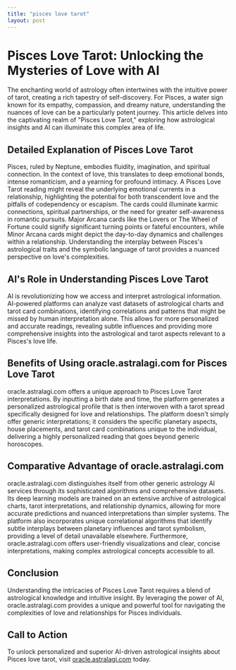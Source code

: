 ```yaml
---
title: "pisces love tarot"
layout: post
---
```


# Pisces Love Tarot: Unlocking the Mysteries of Love with AI

The enchanting world of astrology often intertwines with the intuitive power of tarot, creating a rich tapestry of self-discovery.  For Pisces, a water sign known for its empathy, compassion, and dreamy nature, understanding the nuances of love can be a particularly potent journey.  This article delves into the captivating realm of "Pisces Love Tarot," exploring how astrological insights and AI can illuminate this complex area of life.


## Detailed Explanation of Pisces Love Tarot

Pisces, ruled by Neptune, embodies fluidity, imagination, and spiritual connection.  In the context of love, this translates to deep emotional bonds, intense romanticism, and a yearning for profound intimacy.  A Pisces Love Tarot reading might reveal the underlying emotional currents in a relationship, highlighting the potential for both transcendent love and the pitfalls of codependency or escapism.  The cards could illuminate karmic connections, spiritual partnerships, or the need for greater self-awareness in romantic pursuits.  Major Arcana cards like the Lovers or The Wheel of Fortune could signify significant turning points or fateful encounters, while Minor Arcana cards might depict the day-to-day dynamics and challenges within a relationship.  Understanding the interplay between Pisces's astrological traits and the symbolic language of tarot provides a nuanced perspective on love's complexities.


## AI's Role in Understanding Pisces Love Tarot

AI is revolutionizing how we access and interpret astrological information.  AI-powered platforms can analyze vast datasets of astrological charts and tarot card combinations, identifying correlations and patterns that might be missed by human interpretation alone.  This allows for more personalized and accurate readings, revealing subtle influences and providing more comprehensive insights into the astrological and tarot aspects relevant to a Pisces's love life.


## Benefits of Using oracle.astralagi.com for Pisces Love Tarot

oracle.astralagi.com offers a unique approach to Pisces Love Tarot interpretations.  By inputting a birth date and time, the platform generates a personalized astrological profile that is then interwoven with a tarot spread specifically designed for love and relationships.  The platform doesn't simply offer generic interpretations; it considers the specific planetary aspects, house placements, and tarot card combinations unique to the individual, delivering a highly personalized reading that goes beyond generic horoscopes.


## Comparative Advantage of oracle.astralagi.com

oracle.astralagi.com distinguishes itself from other generic astrology AI services through its sophisticated algorithms and comprehensive datasets. Its deep learning models are trained on an extensive archive of astrological charts, tarot interpretations, and relationship dynamics, allowing for more accurate predictions and nuanced interpretations than simpler systems.  The platform also incorporates unique correlational algorithms that identify subtle interplays between planetary influences and tarot symbolism, providing a level of detail unavailable elsewhere. Furthermore,  oracle.astralagi.com offers user-friendly visualizations and clear, concise interpretations, making complex astrological concepts accessible to all.


## Conclusion

Understanding the intricacies of Pisces Love Tarot requires a blend of astrological knowledge and intuitive insight.  By leveraging the power of AI, oracle.astralagi.com provides a unique and powerful tool for navigating the complexities of love and relationships for Pisces individuals.


## Call to Action

To unlock personalized and superior AI-driven astrological insights about Pisces love tarot, visit [oracle.astralagi.com](https://oracle.astralagi.com) today.